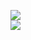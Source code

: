 [![](https://img.shields.io/badge/Made%20With-Github%20Spray-lightgrey.svg?style=for-the-badge&logo=github)](https://github.com/Annihil/github-spray#23396)  
[![](https://i.imgur.com/2DrTn0Z.gif)](https://github.com/Annihil/github-spray)